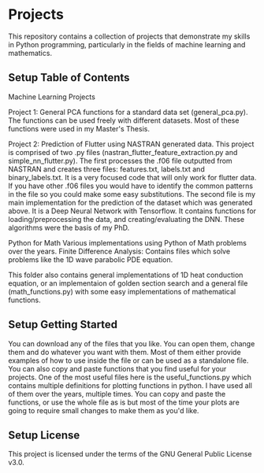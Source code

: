 # Projects

This repository contains a collection of projects that demonstrate my skills in Python programming, particularly in the fields of machine learning and mathematics.

## Setup Table of Contents

Machine Learning Projects

Project 1: General PCA functions for a standard data set (general_pca.py). The functions can be used freely with different datasets. Most of these functions were used in my Master's Thesis.

Project 2: Prediction of Flutter using NASTRAN generated data. This project is comprised of two .py files (nastran_flutter_feature_extraction.py and simple_nn_flutter.py). The first processes the .f06 file outputted from NASTRAN and creates three files: features.txt, labels.txt and binary_labels.txt. It is a very focused code that will only work for flutter data. If you have other .f06 files you would have to identify the common patterns in the file so you could make some easy substitutions.
The second file is my main implementation for the prediction of the dataset which was generated above. It is a Deep Neural Network with Tensorflow. It contains functions for loading/preprocessing the data, and creating/evaluating the DNN. These algorithms were the basis of my PhD.

Python for Math
Various implementations using Python of Math problems over the years. 
Finite Difference Analysis: Contains files which solve problems like the 1D wave parabolic PDE equation. 

This folder also contains general implementations of 1D heat conduction equation, or an implementaion of golden section search and a general file (math_functions.py) with some easy implementations of mathematical functions. 


## Setup Getting Started

You can download any of the files that you like. You can open them, change them and do whatever you want with them. Most of them either provide examples of how to use inside the file or can be used as a standalone file. 
You can also copy and paste functions that you find useful for your projects. 
One of the most useful files here is the useful_functions.py which contains multiple definitions for plotting functions in python. I have used all of them over the years, multiple times. You can copy and paste the functions, or use the whole file as is but most of the time your plots are going to require small changes to make them as you'd like. 


## Setup License
This project is licensed under the terms of the GNU General Public License v3.0.
